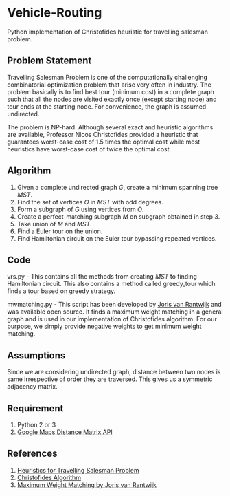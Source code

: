 # Vehicle-Routing
Python implementation of Christofides heuristic for travelling salesman problem.

## Problem Statement
Travelling Salesman Problem is one of the computationally challenging combinatorial optimization problem that arise very often in industry.
The problem basically is to find best tour (minimum cost) in a complete graph such that all the nodes are visited exactly once (except starting node) and tour ends at the starting node.
For convenience, the graph is assumed undirected.

The problem is NP-hard. Although several exact and heuristic algorithms are available, Professor Nicos Christofides provided a heuristic that guarantees worst-case cost of 1.5 times the optimal cost while most heuristics have worst-case cost of twice the optimal cost.

## Algorithm
1. Given a complete undirected graph _G_, create a minimum spanning tree _MST_.
2. Find the set of vertices _O_ in _MST_ with odd degrees.
3. Form a subgraph of _G_ using vertices from _O_.
4. Create a perfect-matching subgraph _M_ on subgraph obtained in step 3.
5. Take union of _M_ and _MST_.
6. Find a Euler tour on the union.
7. Find Hamiltonian circuit on the Euler tour bypassing repeated vertices.

## Code
vrs.py - This contains all the methods from creating _MST_ to finding Hamiltonian circuit. This also contains a method called greedy_tour which finds a tour based on greedy strategy.

mwmatching.py - This script has been developed by [Joris van Rantwijk](http://jorisvr.nl/article/maximum-matching) and was available open source. It finds a maximum weight matching in a general graph and is used in our implementation of Christofides algorithm. For our purpose, we simply provide negative weights to get minimum weight matching.

## Assumptions
Since we are considering undirected graph, distance between two nodes is same irrespective of order they are traversed. This gives us a symmetric adjacency matrix.

## Requirement
1. Python 2 or 3
2. [Google Maps Distance Matrix API](https://developers.google.com/maps/documentation/distance-matrix/start)

## References
1. [Heuristics for Travelling Salesman Problem](https://web.tuke.sk/fei-cit/butka/hop/htsp.pdf)
2. [Christofides Algorithm](https://en.wikipedia.org/wiki/Christofides_algorithm)
3. [Maximum Weight Matching by Joris van Rantwijk](http://jorisvr.nl/article/maximum-matching)



